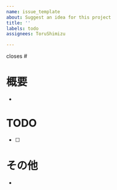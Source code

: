 ```yaml
---
name: issue_template
about: Suggest an idea for this project
title: ''
labels: todo
assignees: ToruShimizu

---
```


closes #
# 概要
- 
# TODO
-  [ ] 
# その他
-
